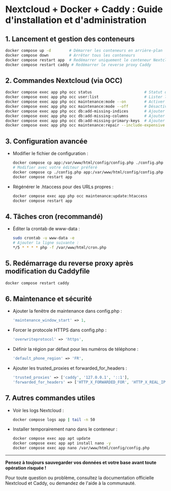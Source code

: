 # Nextcloud + Docker + Caddy : Guide d'installation et d'administration

## 1. Lancement et gestion des conteneurs

```bash
docker compose up -d        # Démarrer les conteneurs en arrière-plan
docker compose down         # Arrêter tous les conteneurs
docker compose restart app  # Redémarrer uniquement le conteneur Nextcloud
docker compose restart caddy # Redémarrer le reverse proxy Caddy
```

## 2. Commandes Nextcloud (via OCC)

```bash
docker compose exec app php occ status                       # Statut de l'instance
docker compose exec app php occ user:list                    # Lister les utilisateurs
docker compose exec app php occ maintenance:mode --on        # Activer le mode maintenance
docker compose exec app php occ maintenance:mode --off       # Désactiver le mode maintenance
docker compose exec app php occ db:add-missing-indices       # Ajouter les index manquants
docker compose exec app php occ db:add-missing-columns       # Ajouter les colonnes manquantes
docker compose exec app php occ db:add-missing-primary-keys  # Ajouter les clés primaires manquantes
docker compose exec app php occ maintenance:repair --include-expensive # Réparations avancées
```

## 3. Configuration avancée

- Modifier le fichier de configuration :
  ```bash
  docker compose cp app:/var/www/html/config/config.php ./config.php
  # Modifier avec votre éditeur préféré
  docker compose cp ./config.php app:/var/www/html/config/config.php
  docker compose restart app
  ```

- Régénérer le .htaccess pour des URLs propres :
  ```bash
  docker compose exec app php occ maintenance:update:htaccess
  docker compose restart app
  ```

## 4. Tâches cron (recommandé)

- Éditer la crontab de www-data :
  ```bash
  sudo crontab -u www-data -e
  # Ajouter la ligne suivante :
  */5 * * * * php -f /var/www/html/cron.php
  ```

## 5. Redémarrage du reverse proxy après modification du Caddyfile

```bash
docker compose restart caddy
```

## 6. Maintenance et sécurité

- Ajouter la fenêtre de maintenance dans config.php :
  ```php
  'maintenance_window_start' => 1,
  ```
- Forcer le protocole HTTPS dans config.php :
  ```php
  'overwriteprotocol' => 'https',
  ```
- Définir la région par défaut pour les numéros de téléphone :
  ```php
  'default_phone_region' => 'FR',
  ```
- Ajouter les trusted_proxies et forwarded_for_headers :
  ```php
  'trusted_proxies' => ['caddy', '127.0.0.1', '::1'],
  'forwarded_for_headers' => ['HTTP_X_FORWARDED_FOR', 'HTTP_X_REAL_IP'],
  ```

## 7. Autres commandes utiles

- Voir les logs Nextcloud :
  ```bash
  docker compose logs app | tail -n 50
  ```
- Installer temporairement nano dans le conteneur :
  ```bash
  docker compose exec app apt update
  docker compose exec app apt install nano -y
  docker compose exec app nano /var/www/html/config/config.php
  ```

---

**Pensez à toujours sauvegarder vos données et votre base avant toute opération risquée !**

Pour toute question ou problème, consultez la documentation officielle Nextcloud et Caddy, ou demandez de l'aide à la communauté.